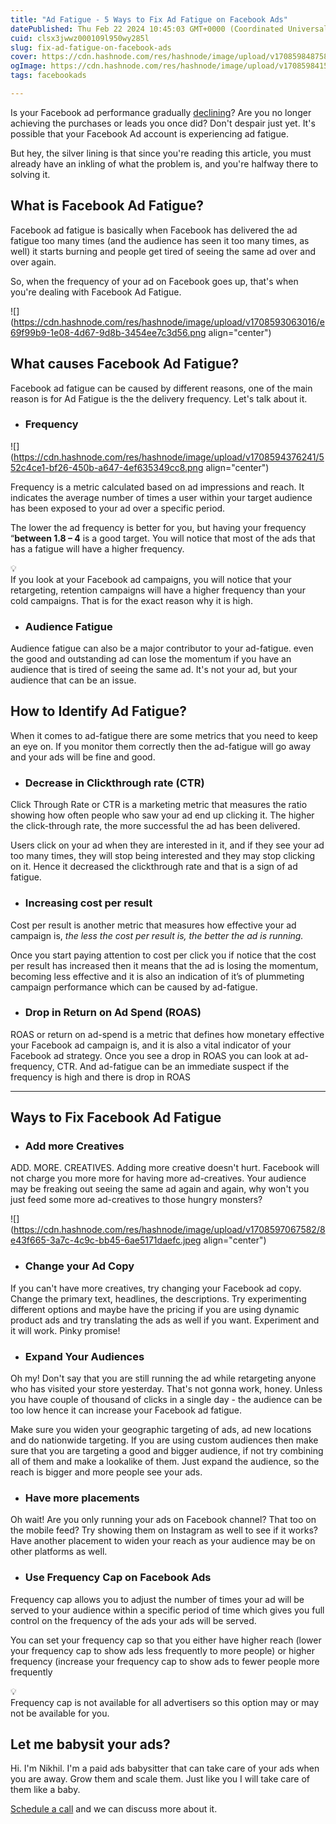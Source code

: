 ```yaml
---
title: "Ad Fatigue - 5 Ways to Fix Ad Fatigue on Facebook Ads"
datePublished: Thu Feb 22 2024 10:45:03 GMT+0000 (Coordinated Universal Time)
cuid: clsx3jwwz000109l950wy285l
slug: fix-ad-fatigue-on-facebook-ads
cover: https://cdn.hashnode.com/res/hashnode/image/upload/v1708598487584/800c9902-4897-4bcd-9efd-9a7dbf5d4dcf.png
ogImage: https://cdn.hashnode.com/res/hashnode/image/upload/v1708598415987/1b5ad924-88c0-4792-9f29-3afba7c27055.png
tags: facebookads

---
```


Is your Facebook ad performance gradually [declining](https://nikhil.pro/facebook-ads-not-performing-2024)? Are you no longer achieving the purchases or leads you once did? Don't despair just yet. It's possible that your Facebook Ad account is experiencing ad fatigue.

But hey, the silver lining is that since you're reading this article, you must already have an inkling of what the problem is, and you're halfway there to solving it.

## What is Facebook Ad Fatigue?

Facebook ad fatigue is basically when Facebook has delivered the ad fatigue too many times (and the audience has seen it too many times, as well) it starts burning and people get tired of seeing the same ad over and over again.

So, when the frequency of your ad on Facebook goes up, that's when you're dealing with Facebook Ad Fatigue.

![](https://cdn.hashnode.com/res/hashnode/image/upload/v1708593063016/e69f99b9-1e08-4d67-9d8b-3454ee7c3d56.png align="center")

## What causes Facebook Ad Fatigue?

Facebook ad fatigue can be caused by different reasons, one of the main reason is for Ad Fatigue is the the delivery frequency. Let's talk about it.

* ### Frequency
    

![](https://cdn.hashnode.com/res/hashnode/image/upload/v1708594376241/552c4ce1-bf26-450b-a647-4ef635349cc8.png align="center")

Frequency is a metric calculated based on ad impressions and reach. It indicates the average number of times a user within your target audience has been exposed to your ad over a specific period.

The lower the ad frequency is better for you, but having your frequency “**between 1.8 – 4** is a good target. You will notice that most of the ads that has a fatigue will have a higher frequency.

<div data-node-type="callout">
<div data-node-type="callout-emoji">💡</div>
<div data-node-type="callout-text">If you look at your Facebook ad campaigns, you will notice that your retargeting, retention campaigns will have a higher frequency than your cold campaigns. That is for the exact reason why it is high.</div>
</div>

* ### Audience Fatigue
    

Audience fatigue can also be a major contributor to your ad-fatigue. even the good and outstanding ad can lose the momentum if you have an audience that is tired of seeing the same ad. It's not your ad, but your audience that can be an issue.

## How to Identify Ad Fatigue?

When it comes to ad-fatigue there are some metrics that you need to keep an eye on. If you monitor them correctly then the ad-fatigue will go away and your ads will be fine and good.

* ### Decrease in Clickthrough rate (CTR)
    

Click Through Rate or CTR is a marketing metric that measures the ratio showing how often people who saw your ad end up clicking it. The higher the click-through rate, the more successful the ad has been delivered.

Users click on your ad when they are interested in it, and if they see your ad too many times, they will stop being interested and they may stop clicking on it. Hence it decreased the clickthrough rate and that is a sign of ad fatigue.

* ### Increasing cost per result
    

Cost per result is another metric that measures how effective your ad campaign is, *the less the cost per result is, the better the ad is running.*

Once you start paying attention to cost per click you if notice that the cost per result has increased then it means that the ad is losing the momentum, becoming less effective and it is also an indication of it’s of plummeting campaign performance which can be caused by ad-fatigue.

* ### Drop in Return on Ad Spend (ROAS)
    

ROAS or return on ad-spend is a metric that defines how monetary effective your Facebook ad campaign is, and it is also a vital indicator of your Facebook ad strategy. Once you see a drop in ROAS you can look at ad-frequency, CTR. And ad-fatigue can be an immediate suspect if the frequency is high and there is drop in ROAS

---

## Ways to Fix Facebook Ad Fatigue

* ### Add more Creatives
    

ADD. MORE. CREATIVES. Adding more creative doesn't hurt. Facebook will not charge you more more for having more ad-creatives. Your audience may be freaking out seeing the same ad again and again, why won't you just feed some more ad-creatives to those hungry monsters?

![](https://cdn.hashnode.com/res/hashnode/image/upload/v1708597067582/8e43f665-3a7c-4c9c-bb45-6ae5171daefc.jpeg align="center")

* ### Change your Ad Copy
    

If you can't have more creatives, try changing your Facebook ad copy. Change the primary text, headlines, the descriptions. Try experimenting different options and maybe have the pricing if you are using dynamic product ads and try translating the ads as well if you want. Experiment and it will work. Pinky promise!

* ### Expand Your Audiences
    

Oh my! Don't say that you are still running the ad while retargeting anyone who has visited your store yesterday. That's not gonna work, honey. Unless you have couple of thousand of clicks in a single day - the audience can be too low hence it can increase your Facebook ad fatigue.

Make sure you widen your geographic targeting of ads, ad new locations and do nationwide targeting. If you are using custom audiences then make sure that you are targeting a good and bigger audience, if not try combining all of them and make a lookalike of them. Just expand the audience, so the reach is bigger and more people see your ads.

* ### Have more placements
    

Oh wait! Are you only running your ads on Facebook channel? That too on the mobile feed? Try showing them on Instagram as well to see if it works? Have another placement to widen your reach as your audience may be on other platforms as well.

* ### Use Frequency Cap on Facebook Ads
    

Frequency cap allows you to adjust the number of times your ad will be served to your audience within a specific period of time which gives you full control on the frequency of the ads your ads will be served.

You can set your frequency cap so that you either have higher reach (lower your frequency cap to show ads less frequently to more people) or higher frequency (increase your frequency cap to show ads to fewer people more frequently

<div data-node-type="callout">
<div data-node-type="callout-emoji">💡</div>
<div data-node-type="callout-text">Frequency cap is not available for all advertisers so this option may or may not be available for you.</div>
</div>

## Let me babysit your ads?

Hi. I'm Nikhil. I'm a paid ads babysitter that can take care of your ads when you are away. Grow them and scale them. Just like you I will take care of them like a baby.

[Schedule a call](https://calendly.com/nikhil-pro/30min?utm_source=babysitter_ads_new&utm_medium=nikhil.pro&utm_campaign=free&month=2022-08) and we can discuss more about it.